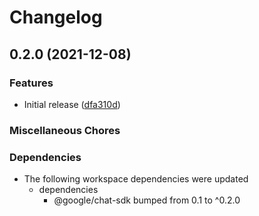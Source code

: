 # Changelog

## 0.2.0 (2021-12-08)


### Features

* Initial release ([dfa310d](https://www.github.com/googleworkspace/chat-framework-nodejs/commit/dfa310d2bd75bd37478d5204e6ef5362c6e15b83))


### Miscellaneous Chores


### Dependencies

* The following workspace dependencies were updated
  * dependencies
    * @google/chat-sdk bumped from 0.1 to ^0.2.0
